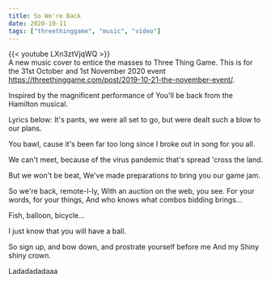 ```yaml
---
title: So We're Back
date: 2020-10-11
tags: ["threethinggame", "music", "video"]
---
```


{{< youtube LXn3ztVjqWQ >}}
<br/>
A new music cover to entice the masses to Three Thing Game. This is for the 31st October and 1st November 2020 event https://threethinggame.com/post/2019-10-21-the-november-event/.

<!--more-->

Inspired by the magnificent performance of You'll be back from the Hamilton musical.

Lyrics below:
It's pants, we were all set to go, but were dealt such a blow to our plans.

You bawl, cause it's been far too long since I broke out in song for you all.

We can't meet, because of the virus pandemic that's spread 'cross the land.

But we won't be beat,
We've made preparations to bring you our game jam.

So we're back, remote-l-ly,
With an auction on the web, you see.
For your words, for your things, 
And who knows what combos bidding brings…

Fish, balloon, bicycle...

I just know that you will have a ball.
 
So sign up, and bow down, and prostrate yourself before me And my Shiny shiny crown.

Ladadadadaaa